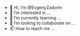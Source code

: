 - 👋 Hi, I’m @EvgenyZadorin
- 👀 I’m interested in ...
- 🌱 I’m currently learning ...
- 💞️ I’m looking to collaborate on ...
- 📫 How to reach me ...

<!---
EvgenyZadorin/EvgenyZadorin is a ✨ special ✨ repository because its `README.md` (this file) appears on your GitHub profile.
You can click the Preview link to take a look at your changes.
--->
